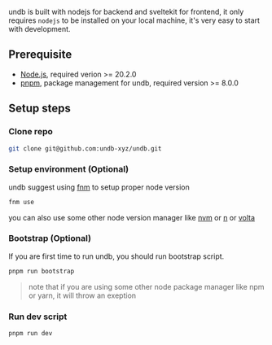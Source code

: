 undb is built with nodejs for backend and sveltekit for frontend, it only requires `nodejs` to be installed on your local machine,
it's very easy to start with development.

## Prerequisite

- [Node.js](https://nodejs.org/en), required verion >= 20.2.0
- [pnpm](https://pnpm.io/), package management for undb, required version >= 8.0.0

## Setup steps

### Clone repo

```bash
git clone git@github.com:undb-xyz/undb.git
```

### Setup environment (Optional)

undb suggest using [fnm](https://github.com/Schniz/fnm) to setup proper node version

```bash
fnm use
```

you can also use some other node version manager like [nvm](https://github.com/nvm-sh/nvm) or [n](https://github.com/tj/n) or [volta](https://volta.sh/)

### Bootstrap (Optional)

If you are first time to run undb, you should run bootstrap script.

```bash
pnpm run bootstrap
```

> note that if you are using some other node package manager like npm or yarn, it will throw an exeption

### Run dev script

```bash
pnpm run dev
```
